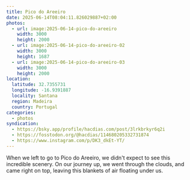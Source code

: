 ```yaml
---
title: Pico do Areeiro
date: 2025-06-14T08:04:11.826029887+02:00
photos:
  - url: image:2025-06-14-pico-do-areeiro
    width: 3000
    height: 2000
  - url: image:2025-06-14-pico-do-areeiro-02
    width: 3000
    height: 1687
  - url: image:2025-06-14-pico-do-areeiro-03
    width: 3000
    height: 2000
location:
  latitude: 32.7355731
  longitude: -16.9391887
  locality: Santana
  region: Madeira
  country: Portugal
categories:
  - photos
syndication:
  - https://bsky.app/profile/hacdias.com/post/3lrkbrkyr6q2i
  - https://fosstodon.org/@hacdias/114680205332731874
  - https://www.instagram.com/p/DK3_dkEt-YT/
---
```


<style>
.fg-2025-06-14-pico-do-areeiro {
  grid-template-areas:
    "a a"
    "b c";
}

.fg-2025-06-14-pico-do-areeiro> *:nth-child(1) { grid-area: a; }
.fg-2025-06-14-pico-do-areeiro> *:nth-child(2) { grid-area: b; }
.fg-2025-06-14-pico-do-areeiro> *:nth-child(3) { grid-area: c; }
</style>

When we left to go to Pico do Areeiro, we didn't expect to see this incredible scenery. On our journey up, we went through the clouds, and came right on top, leaving this blankets of air floating under us.
